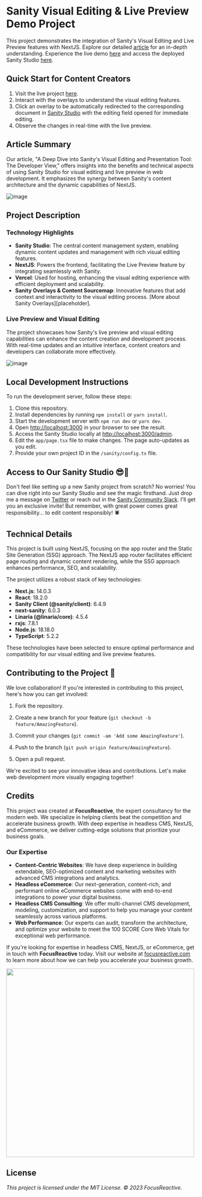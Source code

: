 # Sanity Visual Editing & Live Preview Demo Project

This project demonstrates the integration of Sanity's Visual Editing and Live Preview features with NextJS. Explore our detailed [article](https://dev.to/focusreactive/a-deep-dive-into-sanitys-visual-editing-and-presentation-tool-the-developer-view-513j) for an in-depth understanding. Experience the live demo [here](https://demo-visual-editing-sanity.vercel.app/) and access the deployed Sanity Studio [here](https://demo-visual-editing-sanity.vercel.app/admin/).

## Quick Start for Content Creators

1. Visit the live project [here](https://demo-visual-editing-sanity.vercel.app/).
2. Interact with the overlays to understand the visual editing features.
3. Click an overlay to be automatically redirected to the corresponding document in [Sanity Studio](https://demo-visual-editing-sanity.vercel.app/admin/) with the editing field opened for immediate editing.
4. Observe the changes in real-time with the live preview.

## Article Summary

Our article, "A Deep Dive into Sanity's Visual Editing and Presentation Tool: The Developer View," offers insights into the benefits and technical aspects of using Sanity Studio for visual editing and live preview in web development. It emphasizes the synergy between Sanity's content architecture and the dynamic capabilities of NextJS.

![image](https://github.com/focusreactive/Demo-VisualEditing-Sanity/assets/14885189/ebe2107a-3c35-4863-b3db-063ec5ea7fbb)


## Project Description

### Technology Highlights

- **Sanity Studio**: The central content management system, enabling dynamic content updates and management with rich visual editing features.
- **NextJS**: Powers the frontend, facilitating the Live Preview feature by integrating seamlessly with Sanity.
- **Vercel**: Used for hosting, enhancing the visual editing experience with efficient deployment and scalability.
- **Sanity Overlays & Content Sourcemap**: Innovative features that add context and interactivity to the visual editing process. [More about Sanity Overlays][placeholder].

### Live Preview and Visual Editing

The project showcases how Sanity's live preview and visual editing capabilities can enhance the content creation and development process. With real-time updates and an intuitive interface, content creators and developers can collaborate more effectively.

![image](https://github.com/focusreactive/Demo-VisualEditing-Sanity/assets/14885189/84591df6-9c13-41f5-a0bc-d494f64e847e)


## Local Development Instructions

To run the development server, follow these steps:

1. Clone this repository.
2. Install dependencies by running `npm install` or `yarn install`.
3. Start the development server with `npm run dev` or `yarn dev`.
4. Open [http://localhost:3000](http://localhost:3000/) in your browser to see the result.
5. Access the Sanity Studio locally at [http://localhost:3000/admin](http://localhost:3000/admin).
6. Edit the `app/page.tsx` file to make changes. The page auto-updates as you edit.
7. Provide your own project ID in the `/sanity/config.ts` file.

## Access to Our Sanity Studio 😎🚀

Don't feel like setting up a new Sanity project from scratch? No worries! You can dive right into our Sanity Studio and see the magic firsthand. Just drop me a message on [Twitter](https://twitter.com/UsulPro) or reach out in the [Sanity Community Slack](https://slack.sanity.io/). I'll get you an exclusive invite! But remember, with great power comes great responsibility... to edit content responsibly! 🕷️

## Technical Details

This project is built using NextJS, focusing on the app router and the Static Site Generation (SSG) approach. The NextJS app router facilitates efficient page routing and dynamic content rendering, while the SSG approach enhances performance, SEO, and scalability.

The project utilizes a robust stack of key technologies:

- **Next.js**: 14.0.3
- **React**: 18.2.0
- **Sanity Client (@sanity/client)**: 6.4.9
- **next-sanity**: 6.0.3
- **Linaria (@linaria/core)**: 4.5.4
- **rxjs**: 7.8.1
- **Node.js**: 18.18.0
- **TypeScript**: 5.2.2

These technologies have been selected to ensure optimal performance and compatibility for our visual editing and live preview features.

## Contributing to the Project 🤝

We love collaboration! If you're interested in contributing to this project, here's how you can get involved:

1. Fork the repository.
2. Create a new branch for your feature (`git checkout -b feature/AmazingFeature`).
3. Commit your changes (`git commit -am 'Add some AmazingFeature'`).
4. Push to the branch (`git push origin feature/AmazingFeature`).


5. Open a pull request.

We're excited to see your innovative ideas and contributions. Let's make web development more visually engaging together!

## Credits

This project was created at **FocusReactive**, the expert consultancy for the modern web. We specialize in helping clients beat the competition and accelerate business growth. With deep expertise in headless CMS, NextJS, and eCommerce, we deliver cutting-edge solutions that prioritize your business goals.

### Our Expertise

- **Content-Centric Websites**: We have deep experience in building extendable, SEO-optimized content and marketing websites with advanced CMS integrations and analytics.
- **Headless eCommerce**: Our next-generation, content-rich, and performant online eCommerce websites come with end-to-end integrations to power your digital business.
- **Headless CMS Consulting**: We offer multi-channel CMS development, modeling, customization, and support to help you manage your content seamlessly across various platforms.
- **Web Performance**: Our experts can audit, transform the architecture, and optimize your website to meet the 100 SCORE Core Web Vitals for exceptional web performance.

If you're looking for expertise in headless CMS, NextJS, or eCommerce, get in touch with **FocusReactive** today. Visit our website at [focusreactive.com](https://focusreactive.com/) to learn more about how we can help you accelerate your business growth.

<image src="https://github.com/focusreactive/MVP-NextJS13-New-Features/assets/14885189/7c67e385-3f79-43e3-ba27-bada1ebddf03" width="500px"/>

## License

_This project is licensed under the MIT License. © 2023 FocusReactive._
